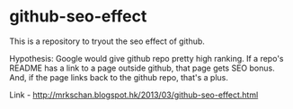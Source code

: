 github-seo-effect
=================

This is a repository to tryout the seo effect of github.

Hypothesis:
Google would give github repo pretty high ranking. If a repo's README has a link to a page outside github, that page gets SEO bonus. And, if the page links back to the github repo, that's a plus.

Link - http://mrkschan.blogspot.hk/2013/03/github-seo-effect.html
